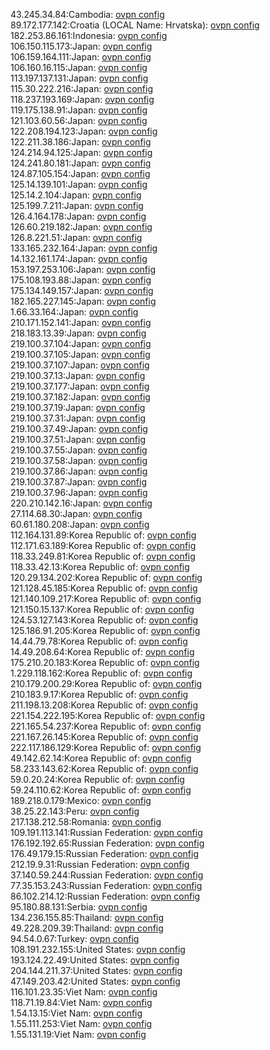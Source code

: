 43.245.34.84:Cambodia: [ovpn config](vpn/43_245_34_84.ovpn)  
89.172.177.142:Croatia (LOCAL Name: Hrvatska): [ovpn config](vpn/89_172_177_142.ovpn)  
182.253.86.161:Indonesia: [ovpn config](vpn/182_253_86_161.ovpn)  
106.150.115.173:Japan: [ovpn config](vpn/106_150_115_173.ovpn)  
106.159.164.111:Japan: [ovpn config](vpn/106_159_164_111.ovpn)  
106.160.16.115:Japan: [ovpn config](vpn/106_160_16_115.ovpn)  
113.197.137.131:Japan: [ovpn config](vpn/113_197_137_131.ovpn)  
115.30.222.216:Japan: [ovpn config](vpn/115_30_222_216.ovpn)  
118.237.193.169:Japan: [ovpn config](vpn/118_237_193_169.ovpn)  
119.175.138.91:Japan: [ovpn config](vpn/119_175_138_91.ovpn)  
121.103.60.56:Japan: [ovpn config](vpn/121_103_60_56.ovpn)  
122.208.194.123:Japan: [ovpn config](vpn/122_208_194_123.ovpn)  
122.211.38.186:Japan: [ovpn config](vpn/122_211_38_186.ovpn)  
124.214.94.125:Japan: [ovpn config](vpn/124_214_94_125.ovpn)  
124.241.80.181:Japan: [ovpn config](vpn/124_241_80_181.ovpn)  
124.87.105.154:Japan: [ovpn config](vpn/124_87_105_154.ovpn)  
125.14.139.101:Japan: [ovpn config](vpn/125_14_139_101.ovpn)  
125.14.2.104:Japan: [ovpn config](vpn/125_14_2_104.ovpn)  
125.199.7.211:Japan: [ovpn config](vpn/125_199_7_211.ovpn)  
126.4.164.178:Japan: [ovpn config](vpn/126_4_164_178.ovpn)  
126.60.219.182:Japan: [ovpn config](vpn/126_60_219_182.ovpn)  
126.8.221.51:Japan: [ovpn config](vpn/126_8_221_51.ovpn)  
133.165.232.164:Japan: [ovpn config](vpn/133_165_232_164.ovpn)  
14.132.161.174:Japan: [ovpn config](vpn/14_132_161_174.ovpn)  
153.197.253.106:Japan: [ovpn config](vpn/153_197_253_106.ovpn)  
175.108.193.88:Japan: [ovpn config](vpn/175_108_193_88.ovpn)  
175.134.149.157:Japan: [ovpn config](vpn/175_134_149_157.ovpn)  
182.165.227.145:Japan: [ovpn config](vpn/182_165_227_145.ovpn)  
1.66.33.164:Japan: [ovpn config](vpn/1_66_33_164.ovpn)  
210.171.152.141:Japan: [ovpn config](vpn/210_171_152_141.ovpn)  
218.183.13.39:Japan: [ovpn config](vpn/218_183_13_39.ovpn)  
219.100.37.104:Japan: [ovpn config](vpn/219_100_37_104.ovpn)  
219.100.37.105:Japan: [ovpn config](vpn/219_100_37_105.ovpn)  
219.100.37.107:Japan: [ovpn config](vpn/219_100_37_107.ovpn)  
219.100.37.13:Japan: [ovpn config](vpn/219_100_37_13.ovpn)  
219.100.37.177:Japan: [ovpn config](vpn/219_100_37_177.ovpn)  
219.100.37.182:Japan: [ovpn config](vpn/219_100_37_182.ovpn)  
219.100.37.19:Japan: [ovpn config](vpn/219_100_37_19.ovpn)  
219.100.37.31:Japan: [ovpn config](vpn/219_100_37_31.ovpn)  
219.100.37.49:Japan: [ovpn config](vpn/219_100_37_49.ovpn)  
219.100.37.51:Japan: [ovpn config](vpn/219_100_37_51.ovpn)  
219.100.37.55:Japan: [ovpn config](vpn/219_100_37_55.ovpn)  
219.100.37.58:Japan: [ovpn config](vpn/219_100_37_58.ovpn)  
219.100.37.86:Japan: [ovpn config](vpn/219_100_37_86.ovpn)  
219.100.37.87:Japan: [ovpn config](vpn/219_100_37_87.ovpn)  
219.100.37.96:Japan: [ovpn config](vpn/219_100_37_96.ovpn)  
220.210.142.16:Japan: [ovpn config](vpn/220_210_142_16.ovpn)  
27.114.68.30:Japan: [ovpn config](vpn/27_114_68_30.ovpn)  
60.61.180.208:Japan: [ovpn config](vpn/60_61_180_208.ovpn)  
112.164.131.89:Korea Republic of: [ovpn config](vpn/112_164_131_89.ovpn)  
112.171.63.189:Korea Republic of: [ovpn config](vpn/112_171_63_189.ovpn)  
118.33.249.81:Korea Republic of: [ovpn config](vpn/118_33_249_81.ovpn)  
118.33.42.13:Korea Republic of: [ovpn config](vpn/118_33_42_13.ovpn)  
120.29.134.202:Korea Republic of: [ovpn config](vpn/120_29_134_202.ovpn)  
121.128.45.185:Korea Republic of: [ovpn config](vpn/121_128_45_185.ovpn)  
121.140.109.217:Korea Republic of: [ovpn config](vpn/121_140_109_217.ovpn)  
121.150.15.137:Korea Republic of: [ovpn config](vpn/121_150_15_137.ovpn)  
124.53.127.143:Korea Republic of: [ovpn config](vpn/124_53_127_143.ovpn)  
125.186.91.205:Korea Republic of: [ovpn config](vpn/125_186_91_205.ovpn)  
14.44.79.78:Korea Republic of: [ovpn config](vpn/14_44_79_78.ovpn)  
14.49.208.64:Korea Republic of: [ovpn config](vpn/14_49_208_64.ovpn)  
175.210.20.183:Korea Republic of: [ovpn config](vpn/175_210_20_183.ovpn)  
1.229.118.162:Korea Republic of: [ovpn config](vpn/1_229_118_162.ovpn)  
210.179.200.29:Korea Republic of: [ovpn config](vpn/210_179_200_29.ovpn)  
210.183.9.17:Korea Republic of: [ovpn config](vpn/210_183_9_17.ovpn)  
211.198.13.208:Korea Republic of: [ovpn config](vpn/211_198_13_208.ovpn)  
221.154.222.195:Korea Republic of: [ovpn config](vpn/221_154_222_195.ovpn)  
221.165.54.237:Korea Republic of: [ovpn config](vpn/221_165_54_237.ovpn)  
221.167.26.145:Korea Republic of: [ovpn config](vpn/221_167_26_145.ovpn)  
222.117.186.129:Korea Republic of: [ovpn config](vpn/222_117_186_129.ovpn)  
49.142.62.14:Korea Republic of: [ovpn config](vpn/49_142_62_14.ovpn)  
58.233.143.62:Korea Republic of: [ovpn config](vpn/58_233_143_62.ovpn)  
59.0.20.24:Korea Republic of: [ovpn config](vpn/59_0_20_24.ovpn)  
59.24.110.62:Korea Republic of: [ovpn config](vpn/59_24_110_62.ovpn)  
189.218.0.179:Mexico: [ovpn config](vpn/189_218_0_179.ovpn)  
38.25.22.143:Peru: [ovpn config](vpn/38_25_22_143.ovpn)  
217.138.212.58:Romania: [ovpn config](vpn/217_138_212_58.ovpn)  
109.191.113.141:Russian Federation: [ovpn config](vpn/109_191_113_141.ovpn)  
176.192.192.65:Russian Federation: [ovpn config](vpn/176_192_192_65.ovpn)  
176.49.179.15:Russian Federation: [ovpn config](vpn/176_49_179_15.ovpn)  
212.19.9.31:Russian Federation: [ovpn config](vpn/212_19_9_31.ovpn)  
37.140.59.244:Russian Federation: [ovpn config](vpn/37_140_59_244.ovpn)  
77.35.153.243:Russian Federation: [ovpn config](vpn/77_35_153_243.ovpn)  
86.102.214.12:Russian Federation: [ovpn config](vpn/86_102_214_12.ovpn)  
95.180.88.131:Serbia: [ovpn config](vpn/95_180_88_131.ovpn)  
134.236.155.85:Thailand: [ovpn config](vpn/134_236_155_85.ovpn)  
49.228.209.39:Thailand: [ovpn config](vpn/49_228_209_39.ovpn)  
94.54.0.67:Turkey: [ovpn config](vpn/94_54_0_67.ovpn)  
108.191.232.155:United States: [ovpn config](vpn/108_191_232_155.ovpn)  
193.124.22.49:United States: [ovpn config](vpn/193_124_22_49.ovpn)  
204.144.211.37:United States: [ovpn config](vpn/204_144_211_37.ovpn)  
47.149.203.42:United States: [ovpn config](vpn/47_149_203_42.ovpn)  
116.101.23.35:Viet Nam: [ovpn config](vpn/116_101_23_35.ovpn)  
118.71.19.84:Viet Nam: [ovpn config](vpn/118_71_19_84.ovpn)  
1.54.13.15:Viet Nam: [ovpn config](vpn/1_54_13_15.ovpn)  
1.55.111.253:Viet Nam: [ovpn config](vpn/1_55_111_253.ovpn)  
1.55.131.19:Viet Nam: [ovpn config](vpn/1_55_131_19.ovpn)  
